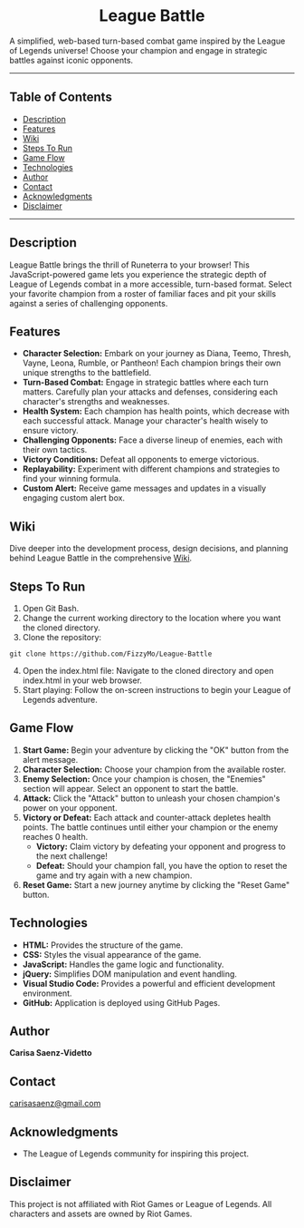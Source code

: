 <h1 align="center">League Battle</h1>

A simplified, web-based turn-based combat game inspired by the League of Legends universe! Choose your champion and engage in strategic battles against iconic opponents. 
***
## Table of Contents
* [Description](#description)
* [Features](#features)
* [Wiki](#wiki)
* [Steps To Run](#steps-to-run)
* [Game Flow](#game-flow)
* [Technologies](#technologies)
* [Author](#author)
* [Contact](#contact)
* [Acknowledgments](#acknowledgments)
* [Disclaimer](#disclaimer)
***
## Description
League Battle brings the thrill of Runeterra to your browser! This JavaScript-powered game lets you experience the strategic depth of League of Legends combat in a more accessible, turn-based format. Select your favorite champion from a roster of familiar faces and pit your skills against a series of challenging opponents.

## Features
* **Character Selection:** Embark on your journey as Diana, Teemo, Thresh, Vayne, Leona, Rumble, or Pantheon! Each champion brings their own unique strengths to the battlefield.
* **Turn-Based Combat:** Engage in strategic battles where each turn matters. Carefully plan your attacks and defenses, considering each character's strengths and weaknesses.
* **Health System:** Each champion has health points, which decrease with each successful attack. Manage your character's health wisely to ensure victory.
* **Challenging Opponents:** Face a diverse lineup of enemies, each with their own tactics.
* **Victory Conditions:** Defeat all opponents to emerge victorious.
* **Replayability:** Experiment with different champions and strategies to find your winning formula.
* **Custom Alert:** Receive game messages and updates in a visually engaging custom alert box.

## Wiki
Dive deeper into the development process, design decisions, and planning behind League Battle in the comprehensive [Wiki](https://github.com/FizzyMo/League-of-Legends-Turn-Based-Combat-Simulator/wiki).

## Steps To Run
1. Open Git Bash.
2. Change the current working directory to the location where you want the cloned directory.
3. Clone the repository:
```
git clone https://github.com/FizzyMo/League-Battle
```
4. Open the index.html file: Navigate to the cloned directory and open index.html in your web browser.
5. Start playing: Follow the on-screen instructions to begin your League of Legends adventure.

## Game Flow
1. **Start Game:** Begin your adventure by clicking the "OK" button from the alert message.
2. **Character Selection:** Choose your champion from the available roster.
3. **Enemy Selection:** Once your champion is chosen, the "Enemies" section will appear. Select an opponent to start the battle.
4. **Attack:** Click the "Attack" button to unleash your chosen champion's power on your opponent.
5. **Victory or Defeat:** Each attack and counter-attack depletes health points. The battle continues until either your champion or the enemy reaches 0 health.
   * **Victory:** Claim victory by defeating your opponent and progress to the next challenge!
   * **Defeat:** Should your champion fall, you have the option to reset the game and try again with a new champion.
6. **Reset Game:** Start a new journey anytime by clicking the "Reset Game" button.

## Technologies
* **HTML:** Provides the structure of the game.
* **CSS:** Styles the visual appearance of the game.
* **JavaScript:** Handles the game logic and functionality.
* **jQuery:** Simplifies DOM manipulation and event handling.
* **Visual Studio Code:** Provides a powerful and efficient development environment.
* **GitHub:** Application is deployed using GitHub Pages.

## Author
**Carisa Saenz-Videtto**

## Contact
carisasaenz@gmail.com

## Acknowledgments
* The League of Legends community for inspiring this project.

## Disclaimer
This project is not affiliated with Riot Games or League of Legends. All characters and assets are owned by Riot Games.
